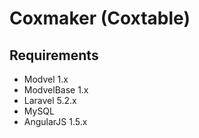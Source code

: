 # Coxmaker (Coxtable)


## Requirements

- Modvel 1.x
- ModvelBase 1.x
- Laravel 5.2.x
- MySQL
- AngularJS 1.5.x
